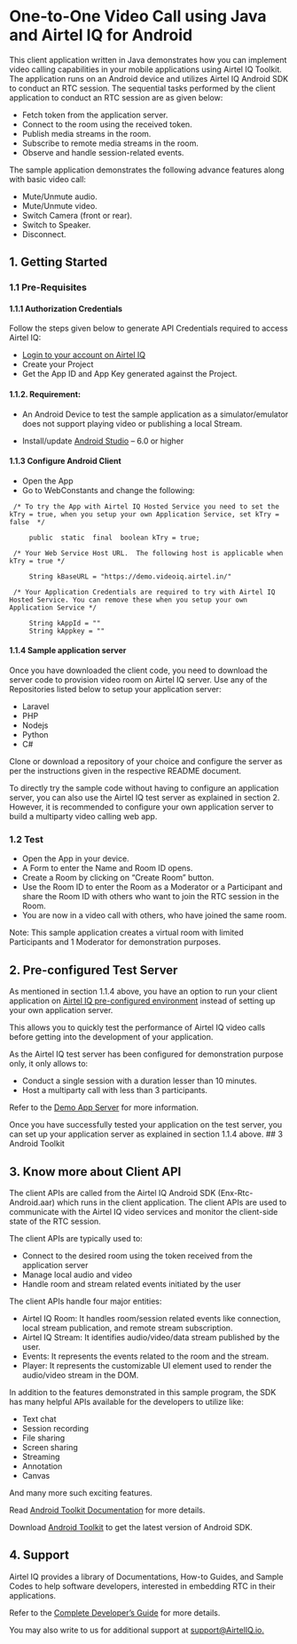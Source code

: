 # One-to-One Video Call using Java and Airtel IQ for Android

This client application written in Java demonstrates how you can implement video calling capabilities in your mobile applications using Airtel IQ Toolkit. The application runs on an Android device and utilizes Airtel IQ Android SDK to conduct an RTC session. The sequential tasks performed by the client application to conduct an RTC session are as given below:  

* Fetch token from the application server. 
* Connect to the room using the received token. 
* Publish media streams in the room. 
* Subscribe to remote media streams in the room. 
* Observe and handle session-related events. 

The sample application demonstrates the following advance features along with basic video call: 

* Mute/Unmute audio. 
* Mute/Unmute video. 
* Switch Camera (front or rear). 
* Switch to Speaker. 
* Disconnect. 


## 1. Getting Started

### 1.1 Pre-Requisites

#### 1.1.1 Authorization Credentials

Follow the steps given below to generate API Credentials required to access Airtel IQ: 

* [Login to your account on Airtel IQ](	https://cpaasportal.videoiq.airtel.in/)  
* Create your Project 
* Get the App ID and App Key generated against the Project. 

#### 1.1.2. Requirement: 

* An Android Device to test the sample application as a simulator/emulator does not support playing video or publishing a local Stream. 

* Install/update [Android Studio](https://developer.android.com/studio/index.html) – 6.0 or higher 

#### 1.1.3 Configure Android Client 

* Open the App
* Go to WebConstants and change the following:
``` 
 /* To try the App with Airtel IQ Hosted Service you need to set the kTry = true, when you setup your own Application Service, set kTry = false  */
     
     public  static  final  boolean kTry = true;
     
 /* Your Web Service Host URL.  The following host is applicable when kTry = true */
 
     String kBaseURL = "https://demo.videoiq.airtel.in/"
     
 /* Your Application Credentials are required to try with Airtel IQ Hosted Service. You can remove these when you setup your own Application Service */
     
     String kAppId = ""  
     String kAppkey = ""  
 ```

#### 1.1.4 Sample application server 

Once you have downloaded the client code, you need to download the server code to provision video room on Airtel IQ server. Use any of the Repositories listed below to setup your application server: 

* Laravel 
* PHP 
* Nodejs 
* Python 
* C# 

Clone or download a repository of your choice and configure the server as per the instructions given in the respective README document.  

To directly try the sample code without having to configure an application server, you can also use the Airtel IQ test server as explained in section 2. However, it is recommended to configure your own application server to build a multiparty video calling web app. 

 

### 1.2 Test

* Open the App in your device.  
* A Form to enter the Name and Room ID opens. 
* Create a Room by clicking on “Create Room” button. 
* Use the Room ID to enter the Room as a Moderator or a Participant and share the Room ID with others who want to join the RTC session in the Room. 
* You are now in a video call with others, who have joined the same room. 

Note: This sample application creates a virtual room with limited Participants and 1 Moderator for demonstration purposes. 
  
## 2. Pre-configured Test Server 

As mentioned in section 1.1.4 above, you have an option to run your client application on [Airtel IQ pre-configured environment](https://try.videoiq.airtel.in) instead of setting up your own application server.  

This allows you to quickly test the performance of Airtel IQ video calls before getting into the development of your application.  

As the Airtel IQ test server has been configured for demonstration purpose only, it only allows to: 

* Conduct a single session with a duration lesser than 10 minutes. 
* Host a multiparty call with less than 3 participants. 

Refer to the [Demo App Server](https://developer.videoiq.airtel.in/video/sample-code/#demo-app-server) for more information.   

Once you have successfully tested your application on the test server, you can set up your application server as explained in section 1.1.4 above. ## 3 Android Toolkit

## 3. Know more about Client API 

The client APIs are called from the Airtel IQ Android SDK (Enx-Rtc-Android.aar) which runs in the client application. The client APIs are used to communicate with the Airtel IQ video services and monitor the client-side state of the RTC session.  

The client APIs are typically used to: 

* Connect to the desired room using the token received from the application server 
* Manage local audio and video 
* Handle room and stream related events initiated by the user 

The client APIs handle four major entities: 

* Airtel IQ Room: It handles room/session related events like connection, local stream publication, and remote stream subscription. 
* Airtel IQ Stream: It identifies audio/video/data stream published by the user. 
* Events: It represents the events related to the room and the stream. 
* Player: It represents the customizable UI element used to render the audio/video stream in the DOM. 

In addition to the features demonstrated in this sample program, the SDK has many helpful APIs available for the developers to utilize like: 

* Text chat 
* Session recording  
* File sharing 
* Screen sharing 
* Streaming 
* Annotation 
* Canvas 

And many more such exciting features. 

Read [Android Toolkit Documentation](https://videoiq.airtel.in/developer/video-api/client-api/android-toolkit/) for more details.  

Download [Android Toolkit](https://videoiq.airtel.in/developer/wp-content/uploads/Android_SDK_1.9.4/EnxRtcAndroid-release_1.9.4.zip) to get the latest version of Android SDK. 

## 4. Support

Airtel IQ provides a library of Documentations, How-to Guides, and Sample Codes to help software developers, interested in embedding RTC in their applications. 

Refer to the [Complete Developer’s Guide](https://developer.videoiq.airtel.in/) for more details. 

You may also write to us for additional support at [support@AirtelIQ.io.](mailto:support@videoiq.airtel.in) 
